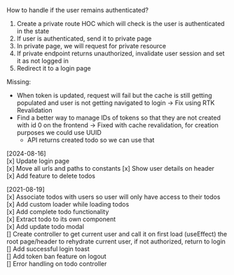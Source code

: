 How to handle if the user remains authenticated?

1. Create a private route HOC which will check is the user is authenticated in the state
2. If user is authenticated, send it to private page
3. In private page, we will request for private resource
4. If private endpoint returns unauthorized, invalidate user session and set it as not logged in
5. Redirect it to a login page


Missing:
- When token is updated, request will fail but the cache is still getting populated and user is not getting navigated to login -> Fix using RTK Revalidation
- Find a better way to manage IDs of tokens so that they are not created with id 0 on the frontend  -> Fixed with cache revalidation, for creation purposes we could use UUID
    - API returns created todo so we can use that

[2024-08-16]  
[x] Update login page  
[x] Move all urls and paths to constants
[x] Show user details on header  
[x] Add feature to delete todos  
  
[2021-08-19]  
[x] Associate todos with users so user will only have access to their todos
[x] Add custom loader while loading todos   
[x] Add complete todo functionality   
[x] Extract todo to its own component   
[x] Add update todo modal   
[] Create controller to get current user and call it on first load (useEffect) the root page/header to rehydrate current user, if not authorized, return to login 
[] Add successful login toast  
[] Add token ban feature on logout  
[] Error handling on todo controller